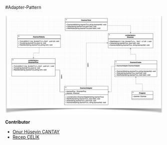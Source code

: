 #Adapter-Pattern

![Screenshot](Adapter.png)

**Contributor**
- [Onur Hüseyin ÇANTAY](https://github.com/onurhuseyincantay)
- [Recep ÇELİK](https://github.com/Rexulon)
